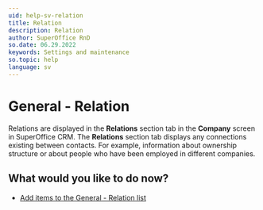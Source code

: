 ```yaml
---
uid: help-sv-relation
title: Relation
description: Relation
author: SuperOffice RnD
so.date: 06.29.2022
keywords: Settings and maintenance
so.topic: help
language: sv
---
```


# General - Relation

Relations are displayed in the **Relations** section tab in the **Company** screen in SuperOffice CRM. The **Relations** section tab displays any connections existing between contacts. For example, information about ownership structure or about people who have been employed in different companies.

## What would you like to do now?

* [Add items to the General - Relation list][1]

<!-- Referenced links -->
[1]: adding-items-to-relation-list.md

<!-- Referenced images -->

